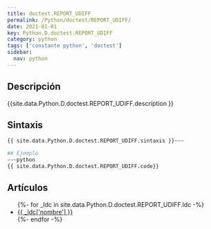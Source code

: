 ```yaml
---
title: doctest.REPORT_UDIFF
permalink: /Python/doctest/REPORT_UDIFF/
date: 2021-01-01
key: Python.D.doctest.REPORT_UDIFF
category: python
tags: ['constante python', 'doctest']
sidebar: 
  nav: python
---
```


## Descripción
{{site.data.Python.D.doctest.REPORT_UDIFF.description }}

## Sintaxis
~~~python
{{ site.data.Python.D.doctest.REPORT_UDIFF.sintaxis }}~~~

## Ejemplo
~~~python
{{ site.data.Python.D.doctest.REPORT_UDIFF.code}}
~~~

## Artículos
<ul>
{%- for _ldc in site.data.Python.D.doctest.REPORT_UDIFF.ldc -%}
   <li>
       <a href="{{_ldc['url'] }}">{{ _ldc['nombre'] }}</a>
   </li>
{%- endfor -%}
</ul>
